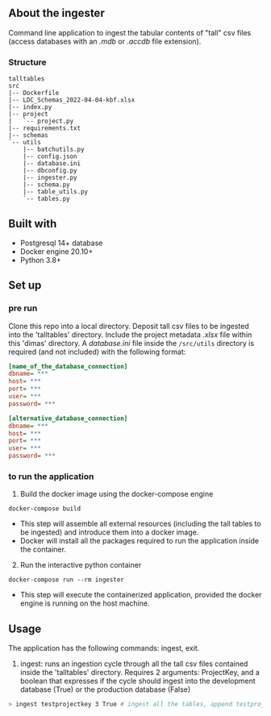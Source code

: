 ## About the ingester

Command line application to ingest the tabular contents of "tall" csv files (access databases with an _.mdb_ or _.accdb_ file extension).

### Structure

```
talltables
src
|-- Dockerfile
|-- LDC_Schemas_2022-04-04-kbf.xlsx
|-- index.py
|-- project
|   `-- project.py
|-- requirements.txt
|-- schemas
`-- utils
    |-- batchutils.py
    |-- config.json
    |-- database.ini
    |-- dbconfig.py
    |-- ingester.py
    |-- schema.py
    |-- table_utils.py
    `-- tables.py
```


## Built with

* Postgresql 14+ database
* Docker engine 20.10+
* Python 3.8+

## Set up

### pre run
Clone this repo into a local directory. Deposit tall csv files to be ingested into the 'talltables' directory. Include the project metadata _.xlsx_ file within this 'dimas' directory. A _database.ini_ file inside the `/src/utils` directory is required (and not included) with the following format:
```ini
[name_of_the_database_connection]
dbname= ***
host= ***
port= ***
user= ***
password= ***

[alternative_database_connection]
dbname= ***
host= ***
port= ***
user= ***
password= ***

```
### to run the application

1. Build the docker image using the docker-compose engine
```
docker-compose build
```
- This step will assemble all external resources (including the tall tables to be ingested) and introduce them into a docker image.
- Docker will install all the packages required to run the application inside the container.

2. Run the interactive python container
```
docker-compose run --rm ingester
```

- This step will execute the containerized application, provided the docker engine is running on the host machine.

## Usage
The application has the following commands: ingest, exit.
1. ingest: runs an ingestion cycle through all the tall csv files contained inside the 'talltables' directory. Requires 2 arguments: ProjectKey,
 and a boolean that expresses if the cycle should ingest into the development database (True) or the production database (False)
```sh
> ingest testprojectkey 3 True # ingest all the tables, append testprojeckey as a projectkey with a 3 day custom daterange into the development database.
```
